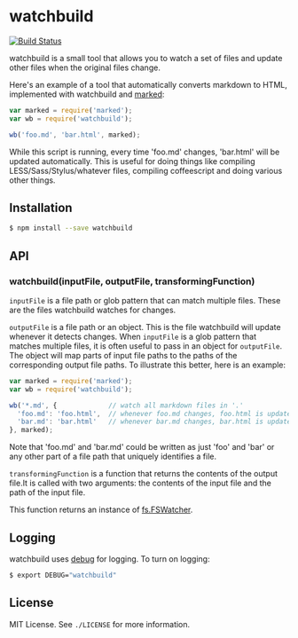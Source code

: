 
# watchbuild
[![Build Status](https://travis-ci.org/AjayMT/watchbuild.svg)](https://travis-ci.org/AjayMT/watchbuild)

watchbuild is a small tool that allows you to watch a set of files and update other files when the original files change.

Here's an example of a tool that automatically converts markdown to HTML, implemented with watchbuild and [marked](http://npmjs.org/marked):

```javascript
var marked = require('marked');
var wb = require('watchbuild');

wb('foo.md', 'bar.html', marked);
```

While this script is running, every time 'foo.md' changes, 'bar.html' will be updated automatically. This is useful for doing things like compiling LESS/Sass/Stylus/whatever files, compiling coffeescript and doing various other things.

## Installation

```sh
$ npm install --save watchbuild
```

## API
### watchbuild(inputFile, outputFile, transformingFunction)
`inputFile` is a file path or glob pattern that can match multiple files. These are the files watchbuild watches for changes.

`outputFile` is a file path or an object. This is the file watchbuild will update whenever it detects changes. When `inputFile` is a glob pattern that matches multiple files, it is often useful to pass in an object for `outputFile`. The object will map parts of input file paths to the paths of the corresponding output file paths. To illustrate this better, here is an example:

```javascript
var marked = require('marked');
var wb = require('watchbuild');

wb('*.md', {             // watch all markdown files in '.'
  'foo.md': 'foo.html',  // whenever foo.md changes, foo.html is updated
  'bar.md': 'bar.html'   // whenever bar.md changes, bar.html is updated
}, marked);
```

Note that 'foo.md' and 'bar.md' could be written as just 'foo' and 'bar' or any other part of a file path that uniquely identifies a file.

`transformingFunction` is a function that returns the contents of the output file.It is called with two arguments: the contents of the input file and the path of the input file.

This function returns an instance of [fs.FSWatcher](http://nodejs.org/api/fs.html#fs_class_fs_fswatcher).

## Logging
watchbuild uses [debug](http://npmjs.org/debug) for logging. To turn on logging:

```sh
$ export DEBUG="watchbuild"
```

## License
MIT License. See `./LICENSE` for more information.

